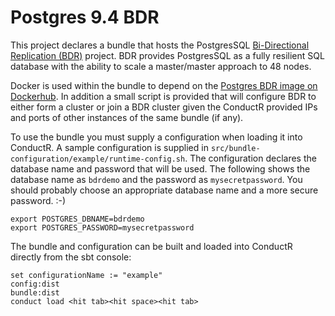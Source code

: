 # Postgres 9.4 BDR

This project declares a bundle that hosts the PostgresSQL [Bi-Directional Replication (BDR)](http://2ndquadrant.com/en/resources/bdr/) project. BDR provides PostgresSQL as a fully resilient SQL database with the ability to scale a master/master approach to 48 nodes.

Docker is used within the bundle to depend on the [Postgres BDR image on Dockerhub](https://registry.hub.docker.com/u/agios/postgres-bdr/). In addition a small script is provided that will configure BDR to either form a cluster or join a BDR cluster given the ConductR provided IPs and ports of other instances of the same bundle (if any).

To use the bundle you must supply a configuration when loading it into ConductR. A sample configuration is supplied in `src/bundle-configuration/example/runtime-config.sh`. The configuration declares the database name and password that will be used. The following shows the database name as `bdrdemo` and the password as `mysecretpassword`. You should probably choose an appropriate database name and a more secure password. :-)

```
export POSTGRES_DBNAME=bdrdemo
export POSTGRES_PASSWORD=mysecretpassword
```

The bundle and configuration can be built and loaded into ConductR directly from the sbt console:

```
set configurationName := "example"
config:dist
bundle:dist
conduct load <hit tab><hit space><hit tab>
```
